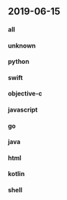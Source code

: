 ## 2019-06-15

#### all

#### unknown

#### python

#### swift

#### objective-c

#### javascript

#### go

#### java

#### html

#### kotlin

#### shell
